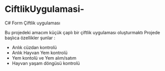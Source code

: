 # CiftlikUygulamasi-
C# Form Çiftlik uygulaması


Bu projedeki amacım küçük çaplı bir çiftlik uygulaması oluşturmaktı
Projede başlıca özellikler şunlar :
- Anlık cüzdan kontrolü 
- Anlık Hayvan Yem kontrolü
- Yem kontolü ve Yem alım/satım
- Hayvan yaşam döngüsü kontrolü
